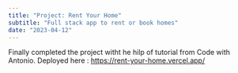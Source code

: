 ```yaml
---
title: "Project: Rent Your Home"
subtitle: "Full stack app to rent or book homes"
date: "2023-04-12"
---
```



Finally completed the project witht he hilp of tutorial from Code with Antonio. Deployed here : https://rent-your-home.vercel.app/


